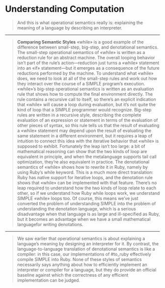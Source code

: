 # Understanding Computation

> And this is what operational semantics really is: explaining the meaning of a language by describing an interpreter.
---
> **Comparing Semantic Styles**
> «while» is a good example of the difference between small-step, big-step, and denotational semantics.
> The small-step operational semantics of «while» is written as a reduction rule for an abstract machine. The overall looping behavior isn’t part of the rule’s action—reduction just turns a «while» statement into an «if» statement—but it emerges as a consequence of the future reductions performed by the machine. To understand what «while» does, we need to look at all of the small-step rules and work out how they interact over the course of a SIMPLE program’s execution.
> «while»’s big-step operational semantics is written as an evaluation rule that shows how to compute the final environment directly. The rule contains a recursive call to itself, so there’s an explicit indication that «while» will cause a loop during evaluation, but it’s not quite the kind of loop that a SIMPLE programmer would recognize. Big-step rules are written in a recursive style, describing the complete evaluation of an expression or statement in terms of the evaluation of other pieces of syntax, so this rule tells us that the result of evaluating a «while» statement may depend upon the result of evaluating the same statement in a different environment, but it requires a leap of intuition to connect this idea with the iterative behavior that «while» is supposed to exhibit. Fortunately the leap isn’t too large: a bit of mathematical reasoning can show that the two kinds of loop are equivalent in principle, and when the metalanguage supports tail call optimization, they’re also equivalent in practice.
> The denotational semantics of «while» shows how to rewrite it in Ruby, namely by using Ruby’s while keyword. This is a much more direct translation: Ruby has native support for iterative loops, and the denotation rule shows that «while» can be implemented with that feature. There’s no leap required to understand how the two kinds of loop relate to each other, so if we understand how Ruby while loops work, we understand SIMPLE «while» loops too. Of course, this means we’ve just converted the problem of understanding SIMPLE into the problem of understanding the denotation language, which is a serious disadvantage when that language is as large and ill-specified as Ruby, but it becomes an advantage when we have a small mathematical languagefor writing denotations.
---
> We saw earlier that operational semantics is about explaining a language’s meaning by designing an interpreter for it. By contrast, the language-to-language translation of denotational semantics is like a compiler: in this case, our implementations of #to_ruby effectively compile SIMPLE into Ruby. None of these styles of semantics necessarily says anything about how to efficiently implement an interpreter or compiler for a language, but they do provide an official baseline against which the correctness of any efficient implementation can be judged.
